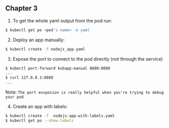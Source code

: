 ## Chapter 3

1. To get the whole yaml output from the pod run:
``` bash
$ kubectl get po <pod's name> -o yaml
```

2. Deploy an app manually:
``` bash
$ kubectl create -f nodejs_app.yaml
```

3. Expose the port to connect to the pod directly (not through the service)
``` bash
$ kubectl port-forward kubapp-manual 8888:8080
...
$ curl 127.0.0.1:8888
...
```
Note: `The port exsposion is really helpful when you're trying to debug your pod`

4. Create an app with labels:
``` bash
$ kubectl create -f  nodejs-app-with-labels.yaml
$ kubectl get po --show-labels
```
